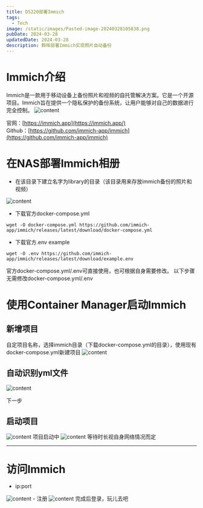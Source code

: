 ```yaml
---
title: DS220部署Immich
tags:
  - Tech
image: /static/images/Pasted-image-20240328105838.png
pubDate: 2024-03-28
updatedDate: 2024-03-28
description: 群晖部署Immich实现照片自动备份
---
```


# Immich介绍
Immich是一款用于移动设备上备份照片和视频的自托管解决方案。它是一个开源项目。Immich旨在提供一个隐私保护的备份系统，让用户能够对自己的数据进行完全控制。
<img src="/static/images/Pasted-image-20240328103608.png" alt="content" />

官网：[https://immich.app](https://immich.app/)  
Github：[https://github.com/immich-app/immich](https://github.com/immich-app/immich)  

# 在NAS部署Immich相册
- 在该目录下建立名字为library的目录（该目录用来存放immich备份的照片和视频）
<img src="/static/images/Pasted-image-20240328104415.png" alt="content" />

- 下载官方docker-compose.yml
```
wget -O docker-compose.yml https://github.com/immich-app/immich/releases/latest/download/docker-compose.yml
```
- 下载官方.env example
```
wget -O .env https://github.com/immich-app/immich/releases/latest/download/example.env
```

官方docker-compose.yml/.env可直接使用，也可根据自身需要修改。
以下步骤无需修改docker-compose.yml/.env

# 使用Container Manager启动Immich


## 新增项目
自定项目名称，选择immich目录（下载docker-compose.yml的目录），使用现有docker-compose.yml新建项目
<img src="/static/images/Pasted-image-20240328105019.png" alt="content" />

## 自动识别yml文件
<img src="/static/images/Pasted-image-20240328104944.png" alt="content" />

下一步
## 启动项目
<img src="/static/images/Pasted-image-20240328105244.png" alt="content" />
项目启动中
<img src="/static/images/Pasted-image-20240328105439.png" alt="content" />
等待时长视自身网络情况而定

---

# 访问Immich
- ip:port
<img src="/static/images/Pasted-image-20240328111334.png" alt="content" />
- 注册
<img src="/static/images/Pasted-image-20240328111417.png" alt="content" />
完成后登录，玩儿去吧